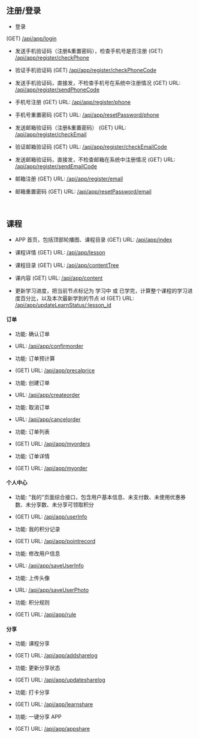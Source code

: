 ## 注册/登录

*  登录 

  (GET) [/api/app/login](./login.md)


* 发送手机验证码（注册&重置密码），检查手机号是否注册
(GET)  [/api/app/register/checkPhone](./register_check_phone.md)  
 

*  验证手机验证码
 (GET)   [/api/app/register/checkPhoneCode](./register_check_phone_code.md)


* 发送手机验证码，直接发，不检查手机号在系统中注册情况
 (GET) URL: [/api/app/register/sendPhoneCode](./register_send_phone_code.md)


* 手机号注册
 (GET) URL: [/api/app/register/phone](./register_phone.md)


* 手机号重置密码
 (GET) URL: [/api/app/resetPassword/phone](./reset_password_phone.md)


* 发送邮箱验证码（注册&重置密码）
 (GET) URL: [/api/app/register/checkEmail](./register_check_email.md)


*  验证邮箱验证码
 (GET) URL: [/api/app/register/checkEmailCode](./register_check_email_code.md)


* 发送邮箱验证码，直接发，不检查邮箱在系统中注册情况
(GET) URL: [/api/app/register/sendEmailCode](./register_send_email_code.md)


*  邮箱注册
 (GET) URL: [/api/app/register/email](./register_email.md)


*  邮箱重置密码
 (GET) URL: [/api/app/resetPassword/email](./reset_password_email.md)

<br>

## 课程 

*  APP 首页，包括顶部轮播图、课程目录
 (GET) URL: [/api/app/index](./index.md)


* 课程详情
 (GET) URL: [/api/app/lesson](./lesson.md)


* 课程目录
 (GET) URL: [/api/app/contentTree](./content_tree.md)


*  课内容
 (GET) URL: [/api/app/content](./content.md)


* 更新学习进度，把当前节点标记为 学习中 或 已学完，计算整个课程的学习进度百分比，以及本次最新学到的节点 id
 (GET) URL: [/api/app/updateLearnStatus/:lesson_id](./update_learn_status.md)



#### 订单


* 功能: 确认订单
* URL: [/api/app/confirmorder](./confirm_order.md)


* 功能: 订单预计算
* (GET) URL: [/api/app/precalprice](./precal_price.md)


* 功能: 创建订单
* URL: [/api/app/createorder](./create_order.md)


* 功能: 取消订单
* URL: [/api/app/cancelorder](./cancel_order.md)


* 功能: 订单列表
* (GET) URL: [/api/app/myorders](./my_orders.md)


* 功能: 订单详情
* (GET) URL: [/api/app/myorder](./my_order.md)



#### 个人中心


* 功能: "我的"页面综合接口，包含用户基本信息、未支付数、未使用优惠券数、未分享数、未分享可领取积分
* (GET) URL: [/api/app/userInfo](./user_info.md)


* 功能: 我的积分记录
* (GET) URL: [/api/app/pointrecord](./point_record.md)


* 功能: 修改用户信息
* URL: [/api/app/saveUserInfo](./save_user_info.md)


* 功能: 上传头像
* URL: [/api/app/saveUserPhoto](./save_user_photo.md)


* 功能: 积分规则
* (GET) URL: [/api/app/rule](./rule.md)


#### 分享


* 功能: 课程分享
* (GET) URL: [/api/app/addsharelog](./add_share_log.md)


* 功能: 更新分享状态
* (GET) URL: [/api/app/updatesharelog](./update_share_log.md)


* 功能: 打卡分享
* (GET) URL: [/api/app/learnshare](./learn_share.md)


* 功能: 一键分享 APP
* (GET) URL: [/api/app/appshare](./app_share.md)



